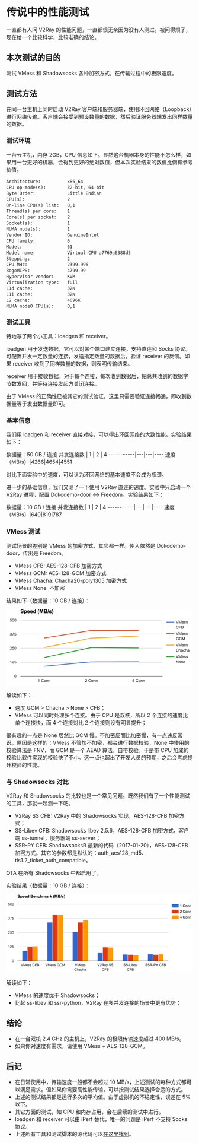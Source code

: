 # 传说中的性能测试

一直都有人问 V2Ray 的性能问题，一直都很无奈因为没有人测过。被问得烦了，现在给一个比较科学，比较准确的结论。

## 本次测试的目的

测试 VMess 和 Shadowsocks 各种加密方式，在传输过程中的极限速度。

## 测试方法

在同一台主机上同时启动 V2Ray 客户端和服务器端，使用环回网络（Loopback）进行网络传输。客户端会接受到预设数量的数据，然后验证服务器端发出同样数量的数据。

### 测试环境

一台云主机，内存 2GB，CPU 信息如下。显然这台机器本身的性能不怎么样，如果用一台更好的机器，会得到更好的绝对数值，但本次实验结果的数值比例有参考价值。

```text
Architecture:          x86_64
CPU op-mode(s):        32-bit, 64-bit
Byte Order:            Little Endian
CPU(s):                2
On-line CPU(s) list:   0,1
Thread(s) per core:    1
Core(s) per socket:    2
Socket(s):             1
NUMA node(s):          1
Vendor ID:             GenuineIntel
CPU family:            6
Model:                 61
Model name:            Virtual CPU a7769a6388d5
Stepping:              2
CPU MHz:               2399.996
BogoMIPS:              4799.99
Hypervisor vendor:     KVM
Virtualization type:   full
L1d cache:             32K
L1i cache:             32K
L2 cache:              4096K
NUMA node0 CPU(s):     0,1
```

### 测试工具

特地写了两个小工具：loadgen 和 receiver。

loadgen 用于发送数据，它可以对某个端口建立连接，支持直连和 Socks 协议。可配置并发一定数量的连接，发送指定数量的数据后，验证 receiver 的反馈。如果 receiver 收到了同样数量的数据，则表明传输结束。

receiver 用于接收数据，对于每个连接，每次收到数据后，把总共收到的数据字节数发回，并等待连接发起方关闭连接。

由于 VMess 的正确性已被其它的测试验证，这里只需要验证连接畅通，即收到数据量等于发出数据量即可。

### 基本信息

我们用 loadgen 和 receiver 直接对接，可以得出环回网络的大致性能。实验结果如下：

数据量：50 GB / 连接
并发连接数   | 1 | 2 | 4
-----------|---|---|----
速度（MB/s）|4266|4654|4551

对比下面实验中的速度，可以认为环回网络的基本速度不会成为瓶颈。

进一步的基础信息，我们又测了一下使用 V2Ray 直连的速度。实验中只启动一个 V2Ray 进程，配置 Dokodemo-door <-> Freedom。实验结果如下：

数据量：10 GB / 连接
并发连接数   | 1 | 2 | 4
-----------|---|---|----
速度（MB/s）|640|819|787

### VMess 测试

测试场景的差别是 VMess 的加密方式，其它都一样。传入依然是 Dokodemo-door，传出是 Freedom。

* VMess CFB: AES-128-CFB 加密方式
* VMess GCM: AES-128-GCM 加密方式
* VMess Chacha: Chacha20-poly1305 加密方式
* VMess None: 不加密

结果如下（数据量：10 GB / 连接）：

![](speed-vmess.png)

解读如下：

* 速度 GCM > Chacha > None > CFB；
* VMess 可以同时处理多个连接。由于 CPU 是双核，所以 2 个连接的速度比单个连接快，而 4 个连接对比 2 个连接则没有明显提升；

很有趣的一点是 None 居然比 GCM 慢。不加密反而比加密慢，有一点违反常识。原因是这样的：VMess 不管加不加密，都会进行数据校验，None 中使用的校验算法是 FNV，而 GCM 是一个 AEAD 算法，自带校验。于是带 CPU 加成的校验比软件实现的校验快了不小。这一点也超出了开发人员的预期，之后会考虑提升校验的性能。

### 与 Shadowsocks 对比

V2Ray 和 Shadowsocks 的比较也是一个常见问题。既然我们有了一个性能测试的工具，那就一起测一下吧。

* V2Ray SS CFB: V2Ray 中的 Shadowsocks 实现，AES-128-CFB 加密方式；
* SS-Libev CFB: Shadowsocks libev 2.5.6，AES-128-CFB 加密方式，客户端 ss-tunnel，服务器端 ss-server；
* SSR-PY CFB: ShadowsocksR 最新的代码（2017-01-20），AES-128-CFB 加密方式。其它的参数都是默认的：auth\_aes128\_md5、tls1.2\_ticket\_auth\_compatible。

OTA 在所有 Shadowsocks 中都启用了。

实验结果（数据量：10 GB / 连接）：

![](speed-all.png)

解读如下：

* VMess 的速度优于 Shadowsocks；
* 比起 ss-libev 和 ssr-python，V2Ray 在多并发连接的场景中更有优势；

## 结论

* 在一台双核 2.4 GHz 的主机上，V2Ray 的极限传输速度超过 400 MB/s。
* 如果你对速度有需求，请使用 VMess + AES-128-GCM。

## 后记

* 在日常使用中，传输速度一般都不会超过 10 MB/s，上述测试的每种方式都可以满足需求。但如果你需要高性能传输，可以按测试结果选择合适的方式。
* 上述的测试结果都是运行多次的平均值。由于虚拟机的不稳定性，误差在 5% 以下。
* 其它方面的测试，如 CPU 和内存占用，会在后续的测试中进行。
* loadgen 和 receiver 可以由 iPerf 替代，唯一的问题是 iPerf 不支持 Socks 协议。
* 上述所有工具和测试脚本的源代码可以[在这里找到](https://github.com/v2ray/experiments/tree/master/benchmark)。
